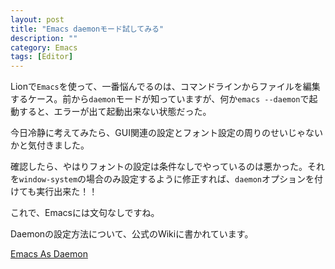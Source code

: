 ```yaml
---
layout: post
title: "Emacs daemonモード試してみる"
description: ""
category: Emacs 
tags: [Editor]
---
```

Lionで`Emacs`を使って、一番悩んでるのは、コマンドラインからファイルを編集するケース。前から`daemon`モードが知っていますが、何か`emacs --daemon`で起動すると、エラーが出て起動出来ない状態だった。

今日冷静に考えてみたら、GUI関連の設定とフォント設定の周りのせいじゃないかと気付きました。

確認したら、やはりフォントの設定は条件なしでやっているのは悪かった。それを`window-system`の場合のみ設定するように修正すれば、`daemon`オプションを付けても実行出来た！！

これで、Emacsには文句なしですね。

Daemonの設定方法について、公式のWikiに書かれています。

[Emacs As Daemon](http://www.emacswiki.org/emacs/EmacsAsDaemon)
